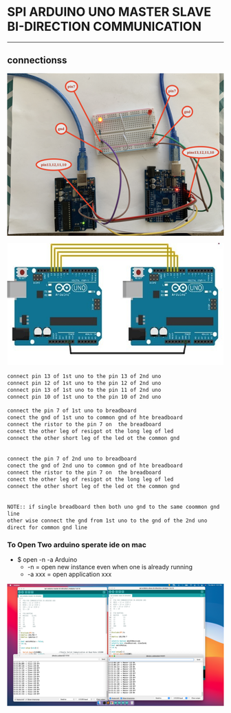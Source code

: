 # SPI ARDUINO UNO MASTER SLAVE BI-DIRECTION COMMUNICATION 

---

## connectionss 

![img](https://github.com/adarshkumarsingh83/arduino/blob/master/APPLICATION/spi-arduino-uno-to-arduino-master-slave/image/connections.JPG)


![img](https://github.com/adarshkumarsingh83/arduino/blob/master/APPLICATION/spi-arduino-uno-to-arduino-master-slave/image/spi-arduino-uno-connections.jpg)

```
connect pin 13 of 1st uno to the pin 13 of 2nd uno 
connect pin 12 of 1st uno to the pin 12 of 2nd uno 
connect pin 13 of 1st uno to the pin 11 of 2nd uno 
connect pin 10 of 1st uno to the pin 10 of 2nd uno 

connect the pin 7 of 1st uno to breadboard 
conect the gnd of 1st uno to common gnd of hte breadboard 
connect the ristor to the pin 7 on  the breadboard 
conect the other leg of resigot ot the long leg of led 
connect the other short leg of the led ot the common gnd 


connect the pin 7 of 2nd uno to breadboard 
conect the gnd of 2nd uno to common gnd of hte breadboard 
connect the ristor to the pin 7 on  the breadboard 
conect the other leg of resigot ot the long leg of led 
connect the other short leg of the led ot the common gnd 


NOTE:: if single breadboard then both uno gnd to the same coommon gnd line 
other wise connect the gnd from 1st uno to the gnd of the 2nd uno direct for common gnd line 
```


### To Open Two arduino sperate ide on mac
* $ open -n -a Arduino
	* -n = open new instance even when one is already running
	* -a xxx = open application xxx

![img](https://github.com/adarshkumarsingh83/arduino/blob/master/APPLICATION/spi-arduino-uno-to-arduino-master-slave/image/serial-monitors.png)